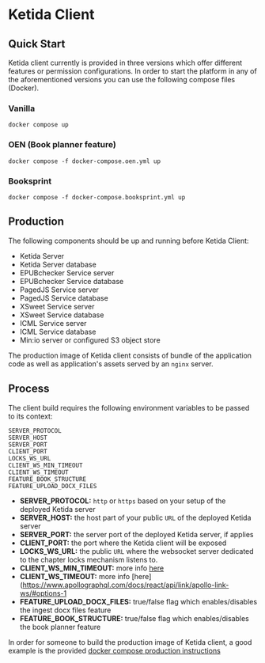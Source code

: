 # Ketida Client

## Quick Start

Ketida client currently is provided in three versions which offer different features or permission configurations. In order to start the platform in any of the aforementioned versions you can use the following compose files (Docker).

### Vanilla

`docker compose up`

### OEN (Book planner feature)

`docker compose -f docker-compose.oen.yml up`

### Booksprint

`docker compose -f docker-compose.booksprint.yml up`

## Production

The following components should be up and running before Ketida Client:

- Ketida Server
- Ketida Server database
- EPUBchecker Service server
- EPUBchecker Service database
- PagedJS Service server
- PagedJS Service database
- XSweet Service server
- XSweet Service database
- ICML Service server
- ICML Service database
- Min:io server or configured S3 object store

The production image of Ketida client consists of bundle of the application code as well as application's assets served by an `nginx` server.

## Process

The client build requires the following environment variables to be passed to its context:

```
SERVER_PROTOCOL
SERVER_HOST
SERVER_PORT
CLIENT_PORT
LOCKS_WS_URL
CLIENT_WS_MIN_TIMEOUT
CLIENT_WS_TIMEOUT
FEATURE_BOOK_STRUCTURE
FEATURE_UPLOAD_DOCX_FILES
```

- **SERVER_PROTOCOL:** `http` or `https` based on your setup of the deployed Ketida server
- **SERVER_HOST:** the host part of your public `URL` of the deployed Ketida server
- **SERVER_PORT:** the server port of the deployed Ketida server, if applies
- **CLIENT_PORT:** the port where the Ketida client will be exposed
- **LOCKS_WS_URL:** the public `URL` where the websocket server dedicated to the chapter locks mechanism listens to.
- **CLIENT_WS_MIN_TIMEOUT:** more info [here](https://www.apollographql.com/docs/react/api/link/apollo-link-ws/#options-1)
- **CLIENT_WS_TIMEOUT:** more info [here](https://www.apollographql.com/docs/react/api/link/apollo-link-ws/#options-1
- **FEATURE_UPLOAD_DOCX_FILES:** true/false flag which enables/disables the ingest docx files feature
- **FEATURE_BOOK_STRUCTURE:** true/false flag which enables/disables the book planner feature

In order for someone to build the production image of Ketida client, a good example is the provided [docker compose production instructions](https://gitlab.coko.foundation/ketida/vanilla-client/-/blob/main/docker-compose.production.yml)

